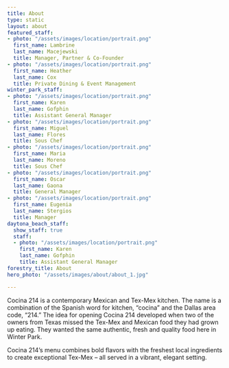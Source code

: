 ```yaml
---
title: About
type: static
layout: about
featured_staff:
- photo: "/assets/images/location/portrait.png"
  first_name: Lambrine
  last_name: Macejewski
  title: Manager, Partner & Co-Founder
- photo: "/assets/images/location/portrait.png"
  first_name: Heather
  last_name: Cox
  title: Private Dining & Event Management
winter_park_staff:
- photo: "/assets/images/location/portrait.png"
  first_name: Karen
  last_name: Gofphin
  title: Assistant General Manager
- photo: "/assets/images/location/portrait.png"
  first_name: Miguel
  last_name: Flores
  title: Sous Chef
- photo: "/assets/images/location/portrait.png"
  first_name: Maria
  last_name: Moreno
  title: Sous Chef
- photo: "/assets/images/location/portrait.png"
  first_name: Oscar
  last_name: Gaona
  title: General Manager
- photo: "/assets/images/location/portrait.png"
  first_name: Eugenia
  last_name: Stergios
  title: Manager
daytona_beach_staff:
  show_staff: true
  staff:
  - photo: "/assets/images/location/portrait.png"
    first_name: Karen
    last_name: Gofphin
    title: Assistant General Manager
forestry_title: About
hero_photo: "/assets/images/about/about_1.jpg"

---
```

Cocina 214 is a contemporary Mexican and Tex-Mex kitchen. The name is a combination of the Spanish word for kitchen, “cocina” and the Dallas area code, “214.” The idea for opening Cocina 214 developed when two of the owners from Texas missed the Tex-Mex and Mexican food they had grown up eating. They wanted the same authentic, fresh and quality food here in Winter Park.

Cocina 214’s menu combines bold flavors with the freshest local ingredients to create exceptional Tex-Mex – all served in a vibrant, elegant setting.
